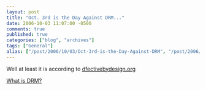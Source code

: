 ```yaml
---
layout: post
title: "Oct. 3rd is the Day Against DRM..."
date: 2006-10-03 11:07:00 -0500
comments: true
published: true
categories: ["blog", "archives"]
tags: ["General"]
alias: ["/post/2006/10/03/Oct-3rd-is-the-Day-Against-DRM", "/post/2006/10/03/oct-3rd-is-the-day-against-drm"]
---
```

<!-- more -->
<P>Well at least it is according to <A href="http://defectivebydesign.org/en/blog/ten_things_for_oct3">dfectivebydesign.org</A></P>
<P><A href="http://defectivebydesign.org/en/what_is_drm_digital_restrictions_management">What is DRM?</A></P>
